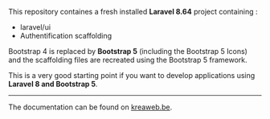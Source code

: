 This repository containes a fresh installed <b>Laravel 8.64</b> project containing :
<ul>
    <li>laravel/ui</li>
    <li>Authentification scaffolding</li>
</ul>

Bootstrap 4 is replaced by <b>Bootstrap 5</b> (including the Bootstrap 5 Icons) and the scaffolding files are recreated using the Bootstrap 5 framework.

This is a very good starting point if you want to develop applications using <b>Laravel 8 and Bootstrap 5</b>.
<hr/>

The documentation can be found on <a target="_blank" href="https://www.kreaweb.be/laravel-8-bootstrap-5/">kreaweb.be</a>.
